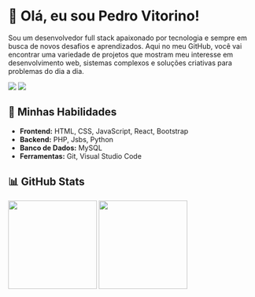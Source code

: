 # 👋 Olá, eu sou Pedro Vitorino!

Sou um desenvolvedor full stack apaixonado por tecnologia e sempre em busca de novos desafios e aprendizados. Aqui no meu GitHub, você vai encontrar uma variedade de projetos que mostram meu interesse em desenvolvimento web, sistemas complexos e soluções criativas para problemas do dia a dia.

<div>
<a href="https://www.instagram.com/_pedrovito/"><img loading="lazy" src="https://img.shields.io/badge/-Instagram-%23E4405F?style=for-the-badge&logo=instagram&logoColor=white"></a>
<a href = "mailto:pedrolucasofici@gmail.com"><img loading="lazy" src="https://img.shields.io/badge/Gmail-D14836?style=for-the-badge&logo=gmail&logoColor=white" target="_blank"></a>
</div>

## 🚀 Minhas Habilidades

- **Frontend:** HTML, CSS, JavaScript, React, Bootstrap
- **Backend:** PHP, Jsbs, Python
- **Banco de Dados:** MySQL
- **Ferramentas:** Git, Visual Studio Code

## 📊 GitHub Stats

<div>
<img height="180cm" src="https://github-readme-stats.vercel.app/api/top-langs/?username=pedrovitorino07&layout=compact&langs_count=7&theme=tokyonight"/>
<img height="180cm" src="https://github-readme-stats.vercel.app/api?username=pedrovitorino07&show_icons=true&theme=tokyonight&include_all_commits=true&count_private=true"/>
</div>


